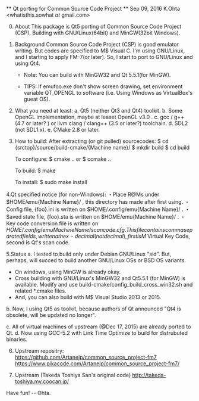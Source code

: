 ** Qt porting for Common Source Code Project **
                                           Sep 09, 2016
	      K.Ohta <whatisthis.sowhat _at_ gmail.com>


0. About
   This package is Qt5 porting of Common Source Code Project (CSP).
   Building with GNU/Linux(64bit) and MinGW(32bit Windows).
   
1. Background
   Common Source Code Project (CSP) is good emulator writing.
   But codes are specified to M$ Visual C.
   I'm using GNU/Linux, and I starting to apply FM-7(or later).
   So, I start to port to GNU/Linux and using Qt4.
   
   * Note: You can build with MinGW32 and Qt 5.5.1(for MinGW).

   * TIPS: If emufoo.exe don't show screen drawing, set environment 
           variable QT_OPENGL to software (i.e. Using Windows as VirtualBox's gueat OS).
     
2. What you need at least:
   a. Qt5 (neither Qt3 and Qt4) toolkit.
   b. Some OpenGL implementation, maybe at leaset OpenGL v3.0 .
   c. gcc / g++ (4.7 or later? ) or llvm clang / clang++ (3.5 or later?) toolchain.
   d. SDL2 (not SDL1.x).
   e. CMake 2.8 or later.

3. How to build:
   After extracting (or git pulled) sourcecodes:
   $ cd {srctop}/source/build-cmake/{Machine name}/
   $ mkdir build
   $ cd build
   
   To configure:
   $ cmake ..
   or
   $ ccmake ..

   To build:
   $ make

   To install:
   $ sudo make install

4.Qt specified notice (for non-Windows):
   ・Place R@Ms under $HOME/emu{Machine Name}/ , this directory has made
     after first using.
   ・Config file, {foo}.ini is written on $HOME/.config/emu{Machine Name}/ .
   ・Saved state file, {foo}.sta is written on $HOME/emu{Machine Name}/ .
   ・Key code conversion file is written on $HOME/.config/emu{Machine Name}/scancode.cfg .
     This file contains comma separated fields, written at hex-decimal (not decimal), 
     first is M$ Virtual Key Code,
     second is Qt's scan code.
   
5.Status
a. I tested to build only under Debian GNU/Linux "sid".
   But, perhaps, will succed to build another GNU/Linux OSs or BSD OS variants.
   * On windows, using MinGW is already okay.
   * Cross building with GNU/Linux's MinGW32 and Qt5.5.1 (for MinGW) is available. 
     Modify and use build-cmake/config_build_cross_win32.sh and related *.cmake files.
   * And, you can also build with M$ Visual Studio 2013 or 2015.
   
  b. Now, I using Qt5 as toolkit, because authors of Qt announced
     "Qt4 is obsolete, will be updated no longer".

  c. All of virtual machines of upstream (@Dec 17, 2015) are already ported to Qt.
  d. Now using GCC-5.2 with Link Time Optimize to build for distrubuted binaries.

6. Upstream repositry:
      https://github.com/Artanejp/common_source_project-fm7
      https://www.pikacode.com/Artanejp/common_source_project-fm7/
      
7. Upstream (Takeda Toshiya San's original code) 
      http://takeda-toshiya.my.coocan.jp/

Have fun!
-- Ohta.
